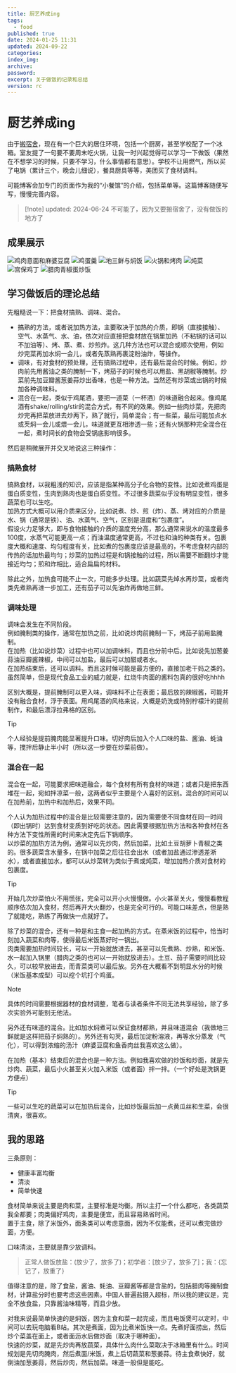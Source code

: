 ```yaml
---
title: 厨艺养成ing
tags:
  - food
published: true
date: 2024-01-25 11:31
updated: 2024-09-22
categories:
index_img:
archive:
password:
excerpt: 关于做饭的记录和总结
version: rc
---
```


# 厨艺养成ing

由于[搬宿舍](/hexo/diary/dormitory)，现在有一个巨大的居住环境，包括一个厨房，甚至学校配了一个冰箱。室友提了一句要不要周末吃火锅，让我一时兴起觉得可以学习一下做饭（果然在不想学习的时候，只要不学习，什么事情都有意思）。学校不让用燃气，所以买了电锅（累计三个，晚会儿细说），餐具厨具等等，美团买了食材调料。

可能博客会加专门的页面作为我的“小餐馆”的介绍，包括菜单等。这篇博客随便写写，慢慢完善内容。

> [!note] updated: 2024-06-24
> 不可能了，因为又要搬宿舍了，没有做饭的地方了

## 成果展示

![鸡肉意面和麻婆豆腐](/hexoimg/food1.jpg)
![鸡蛋羹](/hexoimg/food2.jpg)
![地三鲜与焖饭](/hexoimg/food3.jpg)
![火锅和烤肉](/hexoimg/food4.jpg)
![炖菜](/hexoimg/food5.jpg)
![宫保鸡丁](/hexoimg/food6.jpg)
![腊肉青椒蛋炒饭](/hexoimg/food7.jpg)

## 学习做饭后的理论总结

先粗糙说一下：把食材搞熟、调味、混合。

- 搞熟的方法，或者说加热方法，主要取决于加热的介质，即锅（直接接触）、空气、水蒸气、水、油，依次对应直接把食材放在锅里加热（不粘锅的话可以不加油等）、烤、蒸、煮、炒煎炸。这几种方法也可以混合或顺次使用，例如炒完菜再加水焖一会儿，或者先蒸熟再裹淀粉油炸，等操作。
- 调味，有对食材的预处理，还有搞熟过程中，还有最后混合的时候。例如，炒肉前先用酱油之类的腌制一下，烤茄子的时候也可以用盐、黑胡椒等腌制。炒菜前先加豆瓣酱葱姜蒜炒出香味，也是一种方法。当然还有炒菜或出锅的时候加各种调味料。
- 混合在一起，类似于鸡尾酒，要把一道菜（一杯酒）的味道融合起来。像鸡尾酒有shake/rolling/stir的混合方式，有不同的效果。例如一些肉炒菜，先把肉炒完再把菜放进去炒两下，熟了就行，简单混合；有一些菜，最后可能加点水或芡焖一会儿或煨一会儿，味道就更互相渗透一些；还有火锅那种完全混合在一起，煮时间长的食物会受锅底影响很多。

然后是稍微展开并交叉地说这三种操作：

### 搞熟食材

搞熟食材，以我粗浅的知识，应该是指某种高分子化合物的变性。比如说煮鸡蛋是蛋白质变性，生肉到熟肉也是蛋白质变性。不过很多蔬菜似乎没有明显变性，很多蔬菜也可以生吃。  
加热方式大概可以用介质来区分，比如说煮、炒、煎（炸）、蒸、烤对应的介质是水、锅（通常是铁）、油、水蒸气、空气，区别是温度和“包裹度”。  
假设火力足够大，即与食物接触的介质的温度充分高，那么通常来说水的温度最多100度，水蒸气可能更高一点；而油温度通常更高，不过也和油的种类有关。包裹度大概和速度、均匀程度有关，比如煮的包裹度应该是最高的，不考虑食材内部的传热的话加热最均匀；炒菜的加热过程是和锅接触的过程，所以需要不断翻炒才能接近均匀；煎和炸相比，适合扁扁的材料。

除此之外，加热食可能不止一次，可能多步处理。比如蔬菜先焯水再炒菜，或者肉类先煮熟再进一步加工，还有茄子可以先油炸再做地三鲜。

### 调味处理

调味会发生在不同阶段。  
例如腌制类的操作，通常在加热之前，比如说炒肉前腌制一下，烤茄子前用盐腌制。  
在加热（比如说炒菜）过程中也可以加调味料，而且也分前中后。比如说先加葱姜蒜油豆瓣酱辣椒，中间可以加盐，最后可以加醋或者水。  
在加热结束后，还可以调料。而且这时候可能是最方便的，直接加老干妈之类的。虽然简单，但是现代食品工业的威力就是，红烧牛肉面的酱料包真的很好吃hhhh

区别大概是，提前腌制可以更入味，调味料不止在表面；最后放的辣椒酱，可能并没有融合食材，浮于表面。用鸡尾酒的风格来说，大概是奶洗或特别柠檬汁的提前制作，和最后漂浮拉弗格的区别。

> [!tip]
> 个人经验是提前腌肉能显著提升口味。切好肉后加入个人口味的盐、酱油、蚝油等，搅拌后静止半小时（所以这一步要在炒菜前做）。

### 混合在一起

混合在一起，可能要求把味道融合，每个食材有所有食材的味道；或者只是把东西堆在一起，宛如拌凉菜一般，这两者似乎主要是个人喜好的区别。混合的时间可以在加热前，加热中和加热后，效果不同。

个人认为加热过程中的混合是比较需要注意的，因为需要使不同食材在同一时间（即出锅时）达到食材变质到好吃的状态。因此需要根据加热方法和各种食材在各种方法下变性所需的时间来决定先后下锅顺序。  
以炒菜的加热方法为例，通常可以先炒肉，然后加菜，比如土豆胡萝卜青椒之类的。很多蔬菜含水量多，在锅中加菜之后往往会出水（或者加盐通过渗透差淅水），或者直接加水，都可以从炒菜转为类似于煮或炖菜，增加加热介质对食材的包裹度。

> [!tip]
> 开始几次炒菜怕火不用慌张，完全可以开小火慢慢做。小火甚至关火，慢慢看教程顺序依次加入食材，然后再开大火翻炒，也是完全可行的。可能口味差点，但是熟了就能吃，熟练了再做快一点就好了。

除了炒菜的混合，还有一种是和主食一起加热的方式。在蒸米饭的过程中，恰当时刻加入蔬菜和肉等，使得最后米饭蒸好时一锅出。  
肉类需要加热时间较长，可以一开始就放进去，甚至可以先煮熟、炒熟，和米饭、水一起加入锅里（腊肉之类的也可以一开始就放进去）。土豆、茄子需要时间比较久，可以较早放进去，而青菜类可以最后放。另外在大概看不到明显水分的时候（米饭基本成型）可以挖个坑打个鸡蛋。

> [!note]
> 具体的时间需要根据器材的食材调整，笔者与读者条件不同无法共享经验，除了多次实验外可能别无他法。

另外还有味道的混合。比如加水焖煮可以保证食材都熟，并且味道混合（我做地三鲜就是这样把茄子焖熟的）。另外还有勾芡，最后加淀粉溶液，再等水分蒸发（气化），可以得到浓缩的汤汁（麻婆豆腐和鱼香肉丝我喜欢这么做）。

在加热（基本）结束后的混合也是一种方法。例如我喜欢做的炒饭和炒面，就是先炒肉、蔬菜，最后小火甚至关火加入米饭（或者面）拌一拌。（一个好处是洗锅更方便点）

> [!tip]
> 一些可以生吃的蔬菜可以在加热后混合，比如炒饭最后加一点黄瓜丝和生菜，会很清爽，很喜欢。

## 我的思路

三条原则：

- 健康丰富均衡
- 清淡
- 简单快速

食材简单来说主要是肉和菜，主要标准是均衡。所以主打一个什么都吃，各类蔬菜我全都要；肉类偏好鸡肉，主要是便宜，而且容易熟省时间。  
置于主食，除了米饭外，面条类可以考虑意面，因为不仅能煮，还可以煮完做炒面，方便。

口味清淡，主要就是靠少放调料。

> 正常人做饭放盐：(放少了，放多了)；初学者：[放少了，放多了]；我：{忘记了，放重了}

值得注意的是，除了食盐，酱油、蚝油、豆瓣酱等都是含盐的，包括腊肉等腌制食材，计算盐分时也要考虑这些因素。中国人普遍盐摄入超标，所以我的建议是，完全不放食盐，只靠酱油味精等，而且少放。

对我来说最简单快速的是焖饭，因为主食和菜一起完成，而且电饭煲可以定时，中间可以去玩电脑看B站。其次是煮面，因为比煮米饭快一点。先煮好面捞出，然后炒个菜盖在面上，或者面沥水后做炒面（取决于哪种面）。  
快速的炒菜，就是先炒肉再放蔬菜，具体什么肉什么菜取决于冰箱里有什么。时间规划是先切肉腌肉，然后煮面/米饭，煮上后切蔬菜和葱姜蒜。待主食煮快好，就倒油加葱姜蒜，然后炒肉，然后加菜。味道一般但是能吃。
